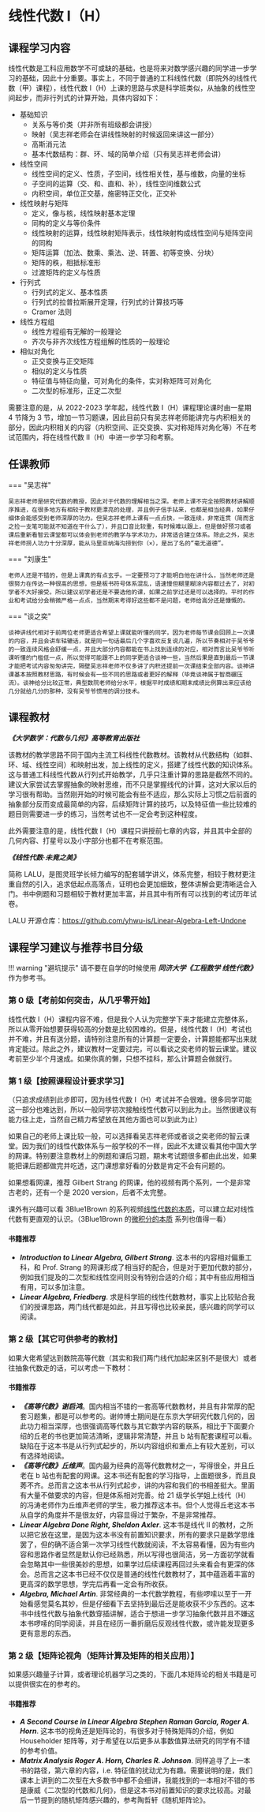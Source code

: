 # 线性代数 Ⅰ（H）  

## 课程学习内容
线性代数是工科应用数学不可或缺的基础，也是将来对数学感兴趣的同学进一步学习的基础，因此十分重要。事实上，不同于普通的工科线性代数（即院外的线性代数（甲）课程），线性代数 Ⅰ（H）上课的思路与求是科学班类似，从抽象的线性空间起步，而非行列式的计算开始，具体内容如下：

* 基础知识
    - 关系与等价类（并非所有班级都会讲授）
    - 映射（吴志祥老师会在讲线性映射的时候返回来讲这一部分）
    - 高斯消元法
    - 基本代数结构：群、环、域的简单介绍（只有吴志祥老师会讲）
* 线性空间
    - 线性空间的定义、性质，子空间，线性相关性，基与维数，向量的坐标
    - 子空间的运算（交、和、直和、补），线性空间维数公式
    - 内积空间，单位正交基，施密特正交化，正交补
* 线性映射与矩阵
    - 定义，像与核，线性映射基本定理
    - 同构的定义与等价条件
    - 线性映射的运算，线性映射矩阵表示，线性映射构成线性空间与矩阵空间的同构
    - 矩阵运算（加法、数乘、乘法、逆、转置、初等变换、分块）
    - 矩阵的秩，相抵标准形
    - 过渡矩阵的定义与性质
* 行列式
    - 行列式的定义、基本性质
    - 行列式的拉普拉斯展开定理，行列式的计算技巧等
    - Cramer 法则
* 线性方程组
    - 线性方程组有无解的一般理论
    - 齐次与非齐次线性方程组解的性质的一般理论
* 相似对角化
    - 正交变换与正交矩阵
    - 相似的定义与性质
    - 特征值与特征向量，可对角化的条件，实对称矩阵可对角化
    - 二次型的标准形，正定二次型

需要注意的是，从 2022-2023 学年起，线性代数 I（H）课程理论课时由一星期 4 节降为 3 节，增加一节习题课，因此目前只有吴志祥老师能讲完与内积相关的部分，因此内积相关的内容（内积空间、正交变换、实对称矩阵对角化等）不在考试范围内，将在线性代数 II（H）中进一步学习和考察。

## 任课教师

=== "吴志祥"

    吴志祥老师是研究代数的教授，因此对于代数的理解相当之深。老师上课不完全按照教材讲解顺序推进，在很多地方有相较于教材更漂亮的处理，并且例子信手拈来，也都是相当经典，如果仔细体会能感受到老师深厚的功力。但吴志祥老师上课有一点点快，一致连续，非常连贯（简而言之捡一支笔可能就不知道在干什么了），并且口音比较重，有时候难以跟上，但是做好预习或者课后重新看智云课堂都可以体会到老师的教学与学术功力，非常适合建立体系。除此之外，吴志祥老师捞人功力十分深厚，能从马里亚纳海沟捞到你（×），是出了名的“毫无道德”。  

=== "刘康生"
    
    老师人还是不错的，但是上课真的有点玄乎。一定要预习了才能明白他在讲什么，当然老师还是很努力在传达一种很高的思想，但是板书符号体系混乱，语速慢但糊里糊涂内容都过去了，对初学者不大好接受。所以建议初学者还是不要选他的课，如果之前学过还是可以选择的。平时的作业和考试给分会稍微严格一点点，当然期末考得好这些都不是问题，老师给高分还是慷慨的。

=== "谈之奕"
  
    谈神讲线代相对于前两位老师更适合希望上课就能听懂的同学，因为老师每节课会回顾上一次课的内容，并且会讲车轱辘话，就是同一句话最后几个字喜欢反复说几遍，所以节奏相对于吴爷爷的一致连续风格会舒缓一点，并且大部分内容都能在书上找到连续的对应，相对而言比吴爷爷听课听懂的门槛低一点，所以觉得可能跟不上的同学更适合谈神一些，当然后果是直到最后一节课才能把考试内容匆匆讲完，隔壁吴志祥老师不仅多讲了内积还提前一次课结束全部内容。谈神讲课基本按照教材思路，有时候会有一些不同的思路或者更好的解释（毕竟谈神属于智商碾压流）。谈神给分比较正常，典型数院老师给分水平，根据平时成绩和期末成绩比例算出来应该给几分就给几分的那种，没有吴爷爷惯用的调分技术。

## 课程教材
***《大学数学：代数与几何》高等教育出版社***

该教材的教学思路不同于国内主流工科线性代数教材。该教材从代数结构（如群、环、域、线性空间）和映射出发，加上线性的定义，搭建了线性代数的知识体系。这与普通工科线性代数从行列式开始教学，几乎只注重计算的思路是截然不同的。建议大家尝试去掌握抽象的映射思维，而不只是掌握线代的计算，这对大家以后的学习很有帮助。当然刚开始的时候可能会有些不适应，那么实际上习惯之后前面的抽象部分反而变成最简单的内容，后续矩阵计算的技巧，以及特征值一些比较难的题目则需要进一步的练习，当然考试也不一定会考到这种程度。

此外需要注意的是，线性代数 I（H）课程只讲授前七章的内容，并且其中全部的几何内容、打星号以及小字部分也都不在考察范围。

***《线性代数·未竟之美》***

简称 LALU，是图灵班学长倾力编写的配套辅学讲义，体系完整，相较于教材更注重自然的引入，追求低起点高落点，证明也会更加细致，整体讲解会更清晰适合入门。书中例题和习题相较于教材更加丰富，并且其中有所有可以找到的考试历年试卷。

LALU 开源仓库：https://github.com/yhwu-is/Linear-Algebra-Left-Undone

## 课程学习建议与推荐书目分级

!!! warning "避坑提示"
    请不要在自学的时候使用 ***同济大学《工程数学 线性代数》*** 作为参考书。

### 第 0 级【考前如何突击，从几乎零开始】

线性代数 I（H）课程内容不难，但是我个人认为完整学下来才能建立完整体系，所以从零开始想要获得较高的分数是比较困难的。但是，线性代数 Ⅰ（H）考试也并不难，并且有送分题，请特别注意所有的计算题一定要会，计算题能都写出来就肯定能过。除此之外，建议教材一定要过完，可以看谈之奕老师的智云课堂。建议考前至少半个月速成。如果你真的懒，只想不挂科，那么计算题会做就行。

### 第 1 级【按照课程设计要求学习】
（只追求成绩到此步即可，因为线性代数 I（H）考试并不会很难。很多同学可能这一部分也难达到，所以一般同学初次接触线性代数可以到此为止。当然很建议有能力往上走，当然自己精力希望放在其他方面也可以到此为止）

如果自己的老师上课比较一般，可以选择看吴志祥老师或者谈之奕老师的智云课堂。因为我们的线性代数体系与一般学校的不一样，因此不太建议看其他中国大学的网课。特别要注意教材上的例题和课后习题，期末考试题很多都由此出发，如果能把课后题都做完并吃透，这门课想拿好看的分数是肯定不会有问题的。

如果想看网课，推荐 Gilbert Strang 的网课，他的视频有两个系列，一个是非常古老的，还有一个是 2020 version，后者不太完整。

课外有兴趣可以看 3Blue1Brown 的系列视频[线性代数的本质](https://www.bilibili.com/video/BV1ys411472E)，可以建立起对线性代数有更直观的认识。（3Blue1Brown 的[微积分的本质](https://www.bilibili.com/video/BV1qW411N7FU) 系列也值得一看）

#### 书籍推荐

- ***Introduction to Linear Algebra, Gilbert Strang***. 这本书的内容相对偏重工科，和 Prof. Strang 的网课形成了相当好的配合，但是对于更加代数的部分，例如我们提及的二次型和线性空间则没有特别合适的介绍；其中有些应用相当有用，可以多加注意。
- ***Linear Algebra, Friedberg***. 求是科学班的线性代数教材，事实上比较贴合我们的授课思路，两门线代都是如此，并且写得也比较亲民，感兴趣的同学可以阅读。

### 第 2 级【其它可供参考的教材】
如果大佬希望达到数院高等代数（其实和我们两门线代加起来区别不是很大）或者往抽象代数走的话，可以考虑一下教材：

#### 书籍推荐
- ***《高等代数》谢启鸿***。国内相当不错的一套高等代数教材，并且有非常厚的配套习题集，都是可以参考的。谢帅博士期间是在东京大学研究代数几何的，因此功力相当深厚，也很强调高等代数与其它数学内容的联系，相比于下面要介绍的丘老的书也更加简洁清晰，逻辑非常清楚，并且 b 站有配套课程可以看。缺陷在于这本书是从行列式起步的，所以内容组织和重点上有较大差别，可以有选择地阅读。
- ***《高等代数》丘维声***。国内最为经典的高等代数教材之一，写得很全，并且丘老在 b 站也有配套的网课。这本书还有配套的学习指导，上面题很多，而且良莠不齐。总而言之这本书从行列式起步，讲的内容和我们的书相差挺大。里面有大量不做要求的内容，但是体系相对完善。给 21 级学长学姐上线代（H）的冯涛老师作为丘维声老师的学生，极力推荐这本书。但个人觉得丘老这本书从自学的角度并不是很友好，内容显得过于繁杂，不是非常推荐。
- ***Linear Algebra Done Right, Sheldon Axler***. 这本书是线代 Ⅱ 的教材，之所以把它放在这里，是因为这本书没有前置知识要求，所有的要求只是数学思维罢了，但的确不适合第一次学习线性代数就阅读，不太容易看懂，因为有些内容和思路作者显然是默认你已经熟悉，所以写得也很简洁，另一方面初学就看会忽略其中一些很美妙的思想，如果学过后续课程再回过头来看会有更深的体会。总而言之这本书已经不仅仅是普通的线性代数教材了，其中蕴涵着丰富的更高深的数学思想，学完后再看一定会有所收获。
- ***Algebra, Michael Artin***. 非常经典的一本代数学教程，有些啰嗦以至于一开始看感觉莫名其妙，但是仔细看下去坚持到最后还是能收获不少东西的。这本书中线性代数与抽象代数穿插讲解，适合于想进一步学习抽象代数并且不嫌这本书啰嗦的同学阅读，并且在经历一番折磨后反观线性代数，或许能发现更多更有意思的东西。

### 第 2 级【矩阵论视角（矩阵计算及矩阵的相关应用）】
如果感兴趣量子计算，或者理论机器学习之类的，下面几本矩阵论的相关书籍是可以提供很实在的参考的。

#### 书籍推荐
- ***A Second Course in Linear Algebra Stephen Raman Garcia, Roger A. Horn***. 这本书的视角还是矩阵论的，有很多对于特殊矩阵的介绍，例如 Householder 矩阵等，对于希望在以后更多从事数值算法研究的同学有不错的参考价值。
- ***Matrix Analysis Roger A. Horn, Charles R. Johnson***. 同样追寻了上一本书的路径，第六章的内容，i.e. 特征值的扰动尤为有趣。需要说明的是，我们课本上讲到的二次型在大多数书中都不会细讲，我能找到的一本相对不错的书是康威《二次型的代数和几何》，但是这本书对前置知识的要求比较高。对最后一节提到的随机矩阵感兴趣的，参考陶哲轩《随机矩阵论》。